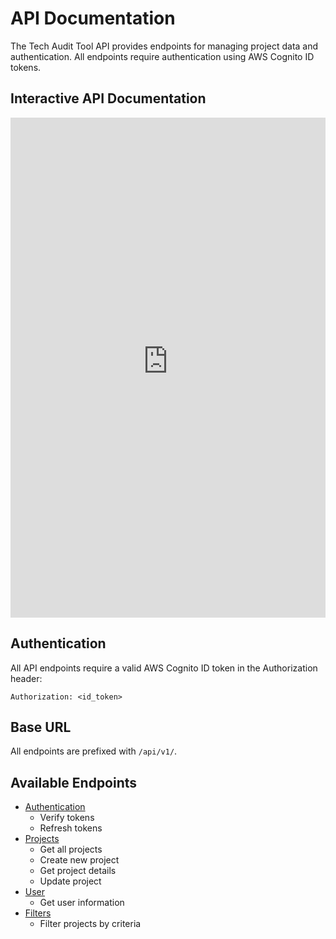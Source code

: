 # API Documentation

The Tech Audit Tool API provides endpoints for managing project data and authentication. All endpoints require authentication using AWS Cognito ID tokens.

## Interactive API Documentation

<iframe src="https://tech-audit-tool-api.sdp-dev.aws.onsdigital.uk/" width="100%" height="800px" frameborder="0"></iframe>


## Authentication

All API endpoints require a valid AWS Cognito ID token in the Authorization header:

```
Authorization: <id_token>
```

## Base URL

All endpoints are prefixed with `/api/v1/`.

## Available Endpoints

- [Authentication](/endpoints/auth/)
  - Verify tokens
  - Refresh tokens
- [Projects](/endpoints/projects/)
  - Get all projects
  - Create new project
  - Get project details
  - Update project
- [User](/endpoints/user/)
  - Get user information
- [Filters](/endpoints/filters/)
  - Filter projects by criteria